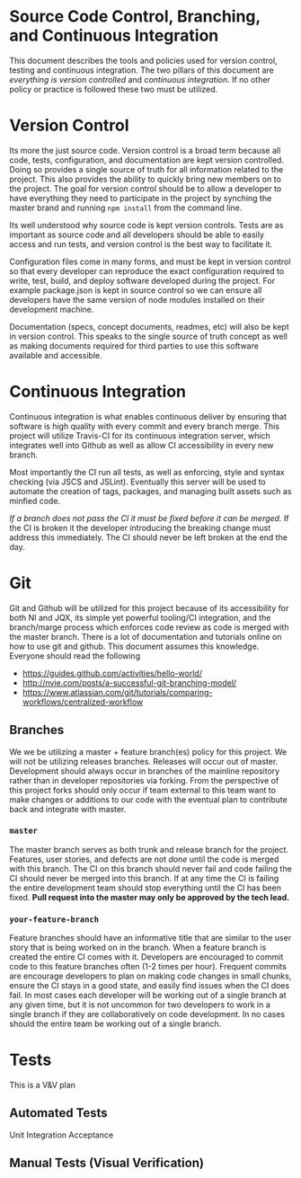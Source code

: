 # Source Code Control, Branching, and Continuous Integration
This document describes the tools and policies used for version control, testing and continuous integration. The two pillars of this document are *everything is version controlled* and *continuous integration*. If no other policy or practice is followed these two must be utilized. 

# Version Control
Its more the just source code. Version control is a broad term because all code, tests, configuration, and documentation are kept version controlled. Doing so provides a single source of truth for all information related to the project. This also provides the ability to quickly bring new members on to the project. The goal for version control should be to allow a developer to have everything they need to participate in the project by synching the master brand and running `npm install` from the command line. 

Its well understood why source code is kept version controls. Tests are as important as source code and all developers should be able to easily access and run tests, and version control is the best way to facilitate it. 

Configuration files come in many forms, and must be kept in version control so that every developer can reproduce the exact configuration required to write, test, build, and deploy software developed during the project. For example package.json is kept in source control so we can ensure all developers have the same version of node modules installed on their development machine.

Documentation (specs, concept documents, readmes, etc) will also be kept in version control. This speaks to the single source of truth concept as well as making documents required for third parties to use this software available and accessible. 

# Continuous Integration
Continuous integration is what enables continuous deliver by ensuring that software is high quality with every commit and every branch merge. This project will utilize Travis-CI for its continuous integration server, which integrates well into Github as well as allow CI accessibility in every new branch. 

Most importantly the CI run all tests, as well as enforcing, style and syntax checking (via JSCS and JSLint). Eventually this server will be used to automate the creation of tags, packages, and managing built assets such as minfied code. 

*If a branch does not pass the CI it must be fixed before it can be merged.* If the CI is broken it the developer introducing the breaking change must address this immediately. The CI should never be left broken at the end the day.

# Git
Git and Github will be utilized for this project because of its accessibility for both NI and JQX, its simple yet powerful tooling/CI integration, and the branch/marge process which enforces code review as code is merged with the master branch. There is a lot of documentation and tutorials online on how to use git and github. This document assumes this knowledge. Everyone should read the following

- https://guides.github.com/activities/hello-world/
- http://nvie.com/posts/a-successful-git-branching-model/
- https://www.atlassian.com/git/tutorials/comparing-workflows/centralized-workflow


## Branches
We we be utilizing a master + feature branch(es) policy for this project. We will not be utilizing releases branches. Releases will occur out of master. Development should always occur in branches of the mainline repository rather than in developer repositories via forking. From the perspective of this project forks should only occur if team external to this team want to make changes or additions to our code with the eventual plan to contribute back and integrate with master. 

### `master`
The master branch serves as both trunk and release branch for the project. Features, user stories, and defects are not *done* until the code is merged with this branch. The CI on this branch should never fail and code failing the CI should never be merged into this branch. If at any time the CI is failing the entire development team should stop everything until the CI has been fixed. __Pull request into the master may only be approved by the tech lead.__

### `your-feature-branch`
Feature branches should have an informative title that are similar to the user story that is being worked on in the branch. When a feature branch is created the entire CI comes with it. Developers are encouraged to commit code to this feature branches often (1-2 times per hour). Frequent commits are encourage developers to plan on making code changes in small chunks, ensure the CI stays in a good state, and easily find issues when the CI does fail. In most cases each developer will be working out of a single branch at any given time, but it is not uncommon for two developers to work in a single branch if they are collaboratively on code development. In no cases should the entire team be working out of a single branch. 

# Tests
This is a V&V plan
## Automated Tests
Unit
Integration
Acceptance
## Manual Tests (Visual Verification)

